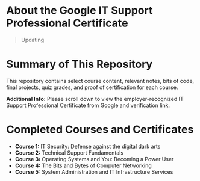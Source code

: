 # About the Google IT Support Professional Certificate
> Updating
# Summary of This Repository
This repository contains select course content, relevant notes, bits of code, final projects, quiz grades, and proof of certification for each course.

**Additional Info:** Please scroll down to view the employer-recognized IT Support Professional Certificate from Google and verification link.
# Completed Courses and Certificates
- **Course 1:** IT Security: Defense against the digital dark arts
- **Course 2:** Technical Support Fundamentals
- **Course 3:** Operating Systems and You: Becoming a Power User
- **Course 4:** The Bits and Bytes of Computer Networking
- **Course 5:** System Administration and IT Infrastructure Services
